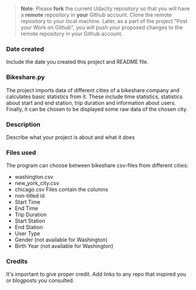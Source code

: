 >**Note**: Please **fork** the current Udacity repository so that you will have a **remote** repository in **your** Github account. Clone the remote repository to your local machine. Later, as a part of the project "Post your Work on Github", you will push your proposed changes to the remote repository in your Github account.

### Date created
Include the date you created this project and README file.

### Bikeshare.py 
The project imports data of different cities of a bikeshare company and calculates basic statistics from it. These include time statistics, statistics about start and end station, trip duration and information about users. Finally, it can be chosen to be displayed some raw data of the chosen city.

### Description
Describe what your project is about and what it does

### Files used
The program can choose between bikeshare csv-files from different cities:
* washington.csv
* new_york_city.csv
* chicago.csv
Files contain the columns
* non-titled id
* Start Time
* End Time
* Trip Duration
* Start Station
* End Station
* User Type
* Gender (not available for Washington)
* Birth Year (not available for Washington)

### Credits
It's important to give proper credit. Add links to any repo that inspired you or blogposts you consulted.

